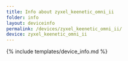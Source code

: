 ```yaml
---
title: Info about zyxel_keenetic_omni_ii
folder: info
layout: deviceinfo
permalink: /devices/zyxel_keenetic_omni_ii/
device: zyxel_keenetic_omni_ii
---
```

{% include templates/device_info.md %}
